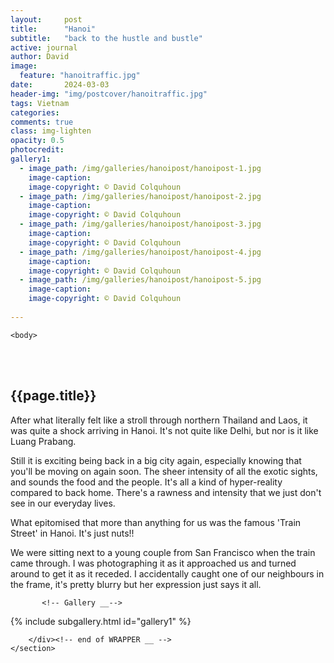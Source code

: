 ```yaml
---
layout:     post
title:      "Hanoi"
subtitle:   "back to the hustle and bustle"
active: journal
author: David
image:
  feature: "hanoitraffic.jpg"
date:       2024-03-03
header-img: "img/postcover/hanoitraffic.jpg"
tags: Vietnam
categories: 
comments: true
class: img-lighten 
opacity: 0.5
photocredit:
gallery1: 
  - image_path: /img/galleries/hanoipost/hanoipost-1.jpg
    image-caption: 
    image-copyright: © David Colquhoun
  - image_path: /img/galleries/hanoipost/hanoipost-2.jpg
    image-caption: 
    image-copyright: © David Colquhoun
  - image_path: /img/galleries/hanoipost/hanoipost-3.jpg
    image-caption: 
    image-copyright: © David Colquhoun 
  - image_path: /img/galleries/hanoipost/hanoipost-4.jpg
    image-caption: 
    image-copyright: © David Colquhoun  
  - image_path: /img/galleries/hanoipost/hanoipost-5.jpg
    image-caption: 
    image-copyright: © David Colquhoun 
 
---
```



<html class="no-js" lang="en">
<head>
	<meta content="charset=utf-8">
</head>

    <body>

<section id="content" role="main">
		<div class="wrapper">
	<br><br>
			<h2>{{page.title}}</h2>




<p>After what literally felt like a stroll through northern Thailand and Laos, it was quite a shock arriving in Hanoi. It's not quite like Delhi, but nor is it like Luang Prabang.</p>

<p>Still it is exciting being back in a big city again, especially knowing that you'll be moving on again soon. The sheer intensity of all the exotic sights, and sounds the food and the people. It's all a kind of hyper-reality compared to back home. There's a rawness and intensity that we just don't see in our everyday lives.</p>

<p>What epitomised that more than anything for us was the famous 'Train Street' in Hanoi. It's just nuts!! </p>

<p>We were sitting next to a young couple from San Francisco when the train came through. I was photographing it as it approached us and turned around to get it as it receded. I accidentally caught one of our neighbours in the frame, it's pretty blurry but her expression just says it all.</p>


           <!-- Gallery __-->
			
{% include subgallery.html id="gallery1" %}

<!-- end of GALLERY __ -->



		</div><!-- end of WRAPPER __ -->
	</section>




